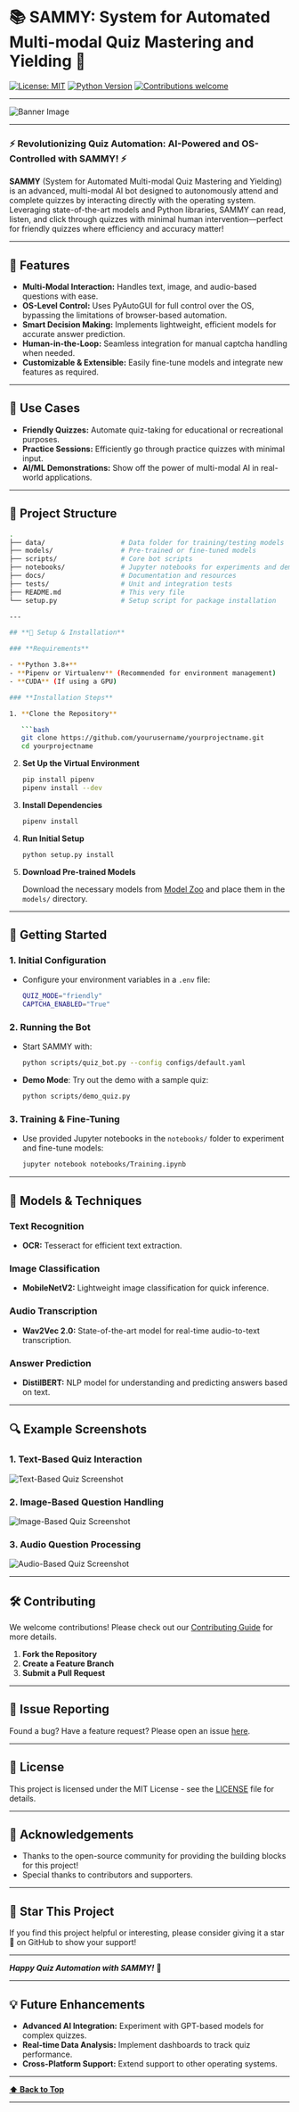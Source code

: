 # **📚 SAMMY: System for Automated Multi-modal Quiz Mastering and Yielding 🤖**

[![License: MIT](https://img.shields.io/badge/License-MIT-yellow.svg)](https://opensource.org/licenses/MIT)
[![Python Version](https://img.shields.io/badge/python-3.8%2B-blue.svg)](https://www.python.org/downloads/release/python-380/)
[![Contributions welcome](https://img.shields.io/badge/contributions-welcome-brightgreen.svg?style=flat)](https://github.com/yourusername/yourprojectname/issues)

---

![Banner Image](path/to/banner-image.png)

---

### **⚡️ Revolutionizing Quiz Automation: AI-Powered and OS-Controlled with SAMMY! ⚡️**

**SAMMY** (System for Automated Multi-modal Quiz Mastering and Yielding) is an advanced, multi-modal AI bot designed to autonomously attend and complete quizzes by interacting directly with the operating system. Leveraging state-of-the-art models and Python libraries, SAMMY can read, listen, and click through quizzes with minimal human intervention—perfect for friendly quizzes where efficiency and accuracy matter!

---

## **🚀 Features**

- **Multi-Modal Interaction:** Handles text, image, and audio-based questions with ease.
- **OS-Level Control:** Uses PyAutoGUI for full control over the OS, bypassing the limitations of browser-based automation.
- **Smart Decision Making:** Implements lightweight, efficient models for accurate answer prediction.
- **Human-in-the-Loop:** Seamless integration for manual captcha handling when needed.
- **Customizable & Extensible:** Easily fine-tune models and integrate new features as required.

---

## **🎯 Use Cases**

- **Friendly Quizzes:** Automate quiz-taking for educational or recreational purposes.
- **Practice Sessions:** Efficiently go through practice quizzes with minimal input.
- **AI/ML Demonstrations:** Show off the power of multi-modal AI in real-world applications.

---

## **📂 Project Structure**

```bash
.
├── data/                   # Data folder for training/testing models
├── models/                 # Pre-trained or fine-tuned models
├── scripts/                # Core bot scripts
├── notebooks/              # Jupyter notebooks for experiments and demos
├── docs/                   # Documentation and resources
├── tests/                  # Unit and integration tests
├── README.md               # This very file
└── setup.py                # Setup script for package installation

---

## **🔧 Setup & Installation**

### **Requirements**

- **Python 3.8+**
- **Pipenv or Virtualenv** (Recommended for environment management)
- **CUDA** (If using a GPU)

### **Installation Steps**

1. **Clone the Repository**

   ```bash
   git clone https://github.com/yourusername/yourprojectname.git
   cd yourprojectname
   ```

2. **Set Up the Virtual Environment**

   ```bash
   pip install pipenv
   pipenv install --dev
   ```

3. **Install Dependencies**

   ```bash
   pipenv install
   ```

4. **Run Initial Setup**

   ```bash
   python setup.py install
   ```

5. **Download Pre-trained Models**

   Download the necessary models from [Model Zoo](#) and place them in the `models/` directory.

---

## **🚀 Getting Started**

### **1. Initial Configuration**

- Configure your environment variables in a `.env` file:

  ```bash
  QUIZ_MODE="friendly"
  CAPTCHA_ENABLED="True"
  ```

### **2. Running the Bot**

- Start SAMMY with:

  ```bash
  python scripts/quiz_bot.py --config configs/default.yaml
  ```

- **Demo Mode**: Try out the demo with a sample quiz:

  ```bash
  python scripts/demo_quiz.py
  ```

### **3. Training & Fine-Tuning**

- Use provided Jupyter notebooks in the `notebooks/` folder to experiment and fine-tune models:

  ```bash
  jupyter notebook notebooks/Training.ipynb
  ```

---

## **🧠 Models & Techniques**

### **Text Recognition**
- **OCR:** Tesseract for efficient text extraction.

### **Image Classification**
- **MobileNetV2:** Lightweight image classification for quick inference.

### **Audio Transcription**
- **Wav2Vec 2.0:** State-of-the-art model for real-time audio-to-text transcription.

### **Answer Prediction**
- **DistilBERT:** NLP model for understanding and predicting answers based on text.

---

## **🔍 Example Screenshots**

### **1. Text-Based Quiz Interaction**

![Text-Based Quiz Screenshot](path/to/screenshot-text.png)

### **2. Image-Based Question Handling**

![Image-Based Quiz Screenshot](path/to/screenshot-image.png)

### **3. Audio Question Processing**

![Audio-Based Quiz Screenshot](path/to/screenshot-audio.png)

---

## **🛠️ Contributing**

We welcome contributions! Please check out our [Contributing Guide](path/to/contributing.md) for more details.

1. **Fork the Repository**
2. **Create a Feature Branch**
3. **Submit a Pull Request**

---

## **🐛 Issue Reporting**

Found a bug? Have a feature request? Please open an issue [here](https://github.com/yourusername/yourprojectname/issues).

---

## **📜 License**

This project is licensed under the MIT License - see the [LICENSE](LICENSE) file for details.

---

## **🙌 Acknowledgements**

- Thanks to the open-source community for providing the building blocks for this project!
- Special thanks to contributors and supporters.

---

## **🌟 Star This Project**

If you find this project helpful or interesting, please consider giving it a star 🌟 on GitHub to show your support!

---

**_Happy Quiz Automation with SAMMY!_** 🎉

---

## **💡 Future Enhancements**

- **Advanced AI Integration:** Experiment with GPT-based models for complex quizzes.
- **Real-time Data Analysis:** Implement dashboards to track quiz performance.
- **Cross-Platform Support:** Extend support to other operating systems.

---

**[⬆ Back to Top](#)**

---
